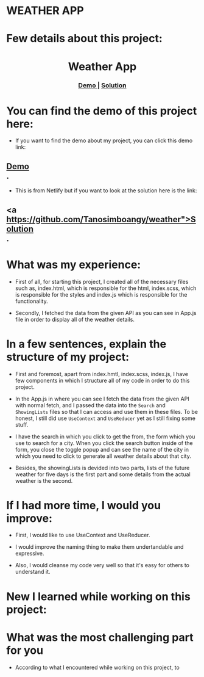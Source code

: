 # **WEATHER APP**

<!-- ![image](./img/img1.png) -->
<!-- ![image](./img/img2.png) -->
<!-- ![image](./img/img3.png) -->
<!-- ![image](./img/img4.png) -->


# **Few details about this project:**

<h1 align="center">Weather App</h1>

<div align="center">
  <h3>
    <a href="https://weather-app-jacquit.netlify.app">
      Demo
    </a>
    <span> | </span>
    <a href="https://github.com/Tanosimboangy/weather">
      Solution
    </a>
  </h3>
</div>


# **You can find the demo of this project here:** 
  - If you want to find the demo about my project, you can click this demo link: 
  ## <div><a href="https://weather-app-jacquit.netlify.app">Demo</a></div>.
  - This is from Netlify but if you want to look at the solution here is the link:
  ## <div><a https://github.com/Tanosimboangy/weather">Solution</a></div>.
 

#   **What was my experience:**
  
  -  First of all, for starting this project, I created all of  the necessary files such as, index.html, which is responsible for the html, index.scss, which is responsible for the styles and index.js which is responsible for the functionality. 

  - Secondly, I fetched the data from the given API as you can see in App.js file in order to display all of the weather details.

#   **In a few sentences, explain the structure of my project:**
  - First and foremost, apart from index.hmtl, index.scss, index.js, I have few components in which I structure all of my code in order to do this project.

  - In the App.js in where you can see I fetch the data from the given API with normal fetch, and I passed the data into the `Search` and `ShowingLists` files so that I can access and use them in these files. To be honest, I still did use `UseContext` and `UseReducer` yet as I still fixing some stuff.

  - I have the search in which you click to get the from, the form which you use to search for a city. When you click the search button inside of the form, you close the toggle popup and can see the name of the city in which you need to click to generate all weather details about that city.

  - Besides, the showingLists is devided into two parts, lists of the future weather for five days is the first part and some details from the actual weather is the second.

#  **If I had more time, I would you improve:**
  - First, I would like to use UseContext and UseReducer.

  - I would improve the naming thing to make them undertandable and expressive.

  - Also, I would cleanse my code very well so that it's easy for others to understand it.

#   **New I learned while working on this project:**

  

# **What was the most challenging part for you**
  - According to what I encountered while working on this project, to 
  <!-- handle the search and the input form is the most challenging. On top of that, I had no idea of how to create the pagination in order to show ten lists of jobs for each page. I could not complete the coumpound component because I knew that I would not have enough time for it so I'd rather trying to deal with the filtering instead.
 -->

